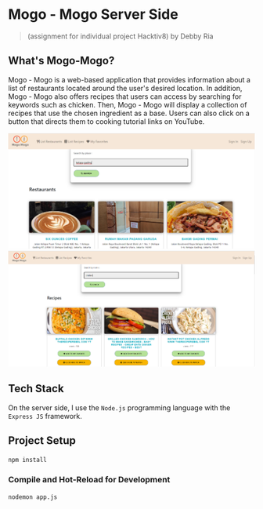# Mogo - Mogo Server Side 
>(assignment for individual project Hacktiv8) by Debby Ria

## What's Mogo-Mogo?
Mogo - Mogo is a web-based application that provides information about a list of restaurants located around the user's desired location. In addition, Mogo - Mogo also offers recipes that users can access by searching for keywords such as chicken. Then, Mogo - Mogo will display a collection of recipes that use the chosen ingredient as a base. Users can also click on a button that directs them to cooking tutorial links on YouTube.

![Alt text](image.png)
![Alt text](image-1.png)

## Tech Stack
On the server side, I use the `Node.js` programming language with the `Express JS` framework.

## Project Setup

```sh
npm install
```

### Compile and Hot-Reload for Development

```sh
nodemon app.js
```